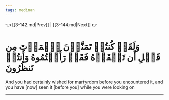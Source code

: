 ```yaml
---
tags: medinan
---
```


👈 [[3-142.md|Prev]] | [[3-144.md|Next]] 👉

# وَلَقَدۡ كُنتُمۡ تَمَنَّوۡنَ ٱلۡمَوۡتَ مِن قَبۡلِ أَن تَلۡقَوۡهُ فَقَدۡ رَأَيۡتُمُوهُ وَأَنتُمۡ تَنظُرُونَ

And you had certainly wished for martyrdom before you encountered it, and you have [now] seen it [before you] while you were looking on

---

